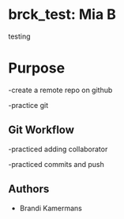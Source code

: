 # brck_test: Mia B

testing

# Purpose

-create a remote repo on github

-practice git 

## Git Workflow

-practiced adding collaborator

-practiced commits and push

## Authors

-   Brandi Kamermans
